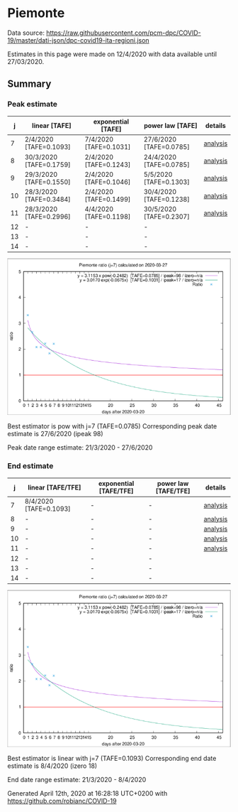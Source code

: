 # Piemonte


Data source: https://raw.githubusercontent.com/pcm-dpc/COVID-19/master/dati-json/dpc-covid19-ita-regioni.json

Estimates in this page were made on 12/4/2020 with data available until 27/03/2020.


## Summary 

### Peak estimate 
|j|linear [TAFE]|exponential [TAFE]|power law [TAFE]|details|
|---|----|-----------|---------|-------|
|7|2/4/2020 [TAFE=0.1093]|7/4/2020 [TAFE=0.1031]|27/6/2020 [TAFE=0.0785]|[analysis](COVID-19_piemonte_j7_2020-03-27.md)|
|8|30/3/2020 [TAFE=0.1759]|2/4/2020 [TAFE=0.1243]|24/4/2020 [TAFE=0.0785]|[analysis](COVID-19_piemonte_j8_2020-03-27.md)|
|9|29/3/2020 [TAFE=0.1550]|2/4/2020 [TAFE=0.1046]|5/5/2020 [TAFE=0.1303]|[analysis](COVID-19_piemonte_j9_2020-03-27.md)|
|10|28/3/2020 [TAFE=0.3484]|2/4/2020 [TAFE=0.1499]|30/4/2020 [TAFE=0.1238]|[analysis](COVID-19_piemonte_j10_2020-03-27.md)|
|11|28/3/2020 [TAFE=0.2996]|4/4/2020 [TAFE=0.1198]|30/5/2020 [TAFE=0.2307]|[analysis](COVID-19_piemonte_j11_2020-03-27.md)|
|12|-|-|-||
|13|-|-|-||
|14|-|-|-||

![best peak estimate](COVID-19_piemonte_j7_2020-03-27.png)

Best estimator is pow with j=7 (TAFE=0.0785)
Corresponding peak date estimate is 27/6/2020 (ipeak 98)


Peak date range estimate: 21/3/2020 - 27/6/2020

### End estimate 
|j|linear [TAFE/TFE]|exponential [TAFE/TFE]|power law [TAFE/TFE]|details|
|---|----|-----------|---------|-------|
|7|8/4/2020 [TAFE=0.1093]|-|-|[analysis](COVID-19_piemonte_j7_2020-03-27.md)|
|8|-|-|-|[analysis](COVID-19_piemonte_j8_2020-03-27.md)|
|9|-|-|-|[analysis](COVID-19_piemonte_j9_2020-03-27.md)|
|10|-|-|-|[analysis](COVID-19_piemonte_j10_2020-03-27.md)|
|11|-|-|-|[analysis](COVID-19_piemonte_j11_2020-03-27.md)|
|12|-|-|-||
|13|-|-|-||
|14|-|-|-||

![best zero estimate](COVID-19_piemonte_j7_2020-03-27.png)

Best estimator is linear with j=7 (TAFE=0.1093)
Corresponding end date estimate is 8/4/2020 (izero 18)


End date range estimate: 21/3/2020 - 8/4/2020

Generated April 12th, 2020 at 16:28:18 UTC+0200 with https://github.com/robianc/COVID-19
